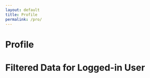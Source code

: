 ```yaml
---
layout: default
title: Profile
permalink: /pro/
---
```


# Profile





  <title>Filtered Data from Google Sheets</title>
  <style>
    .card-container {
      display: grid;
      grid-template-columns: repeat(auto-fill, minmax(250px, 1fr));
      gap: 20px;
      margin-top: 20px;
    }

    .card {
      background: #fff;
      border: 1px solid #ddd;
      border-radius: 8px;
      box-shadow: 0 4px 8px rgba(0, 0, 0, 0.1);
      padding: 20px;
      display: flex;
      flex-direction: column;
      justify-content: space-between;
    }

    .card h2 {
      font-size: 18px;
      margin-bottom: 10px;
    }

    .card p {
      font-size: 16px;
      margin: 5px 0;
    }

    .card .card-header {
      font-weight: bold;
      color: #333;
      margin-bottom: 10px;
    }

    .card .card-body {
      color: #666;
    }
  </style>

  <h1>Filtered Data for Logged-in User</h1>

  <div class="card-container" id="cardContainer">
    <!-- Cards will be inserted here -->
  </div>

  <script>
    // Fetch data from the Google Apps Script web app URL
    fetch('https://script.google.com/macros/s/AKfycbwGUhSttkDP3B8bUie3h_zHvoUHfZgohHofiL_EonGAyV6TNXhPbFmXiGD78DFXwzBKAA/exec') // Replace with your web app URL
      .then(response => response.json())
      .then(data => {
        // Get logged-in user's email
        const loggedInUserEmail = localStorage.getItem('userEmail');

        if (!loggedInUserEmail) {
          alert('No user is logged in.');
          return;
        }

        // Filter data for the logged-in user
        const filteredData = data.filter(row => row.email === loggedInUserEmail);

        // Get the container where cards will be displayed
        const cardContainer = document.getElementById('cardContainer');

        if (filteredData.length === 0) {
          cardContainer.innerHTML = `<p>No data found for the logged-in user (${loggedInUserEmail}).</p>`;
          return;
        }

        // Create a card for each row of filtered data
        filteredData.forEach(row => {
          const card = document.createElement('div');
          card.classList.add('card');

          // Add the header with the row's first column
          const cardHeader = document.createElement('div');
          cardHeader.classList.add('card-header');
          cardHeader.textContent = row.name; // Assuming 'name' is a column in your data

          // Add the body with the rest of the data
          const cardBody = document.createElement('div');
          cardBody.classList.add('card-body');

          Object.keys(row).forEach(key => {
            if (key !== 'email' && key !== 'name') { // Skip the 'email' field and header column
              const p = document.createElement('p');
              p.innerHTML = `<strong>${key}:</strong> ${row[key]}`;
              cardBody.appendChild(p);
            }
          });

          // Append the header and body to the card
          card.appendChild(cardHeader);
          card.appendChild(cardBody);

          // Append the card to the container
          cardContainer.appendChild(card);
        });
      })
      .catch(error => console.error('Error fetching data:', error));
  </script>
